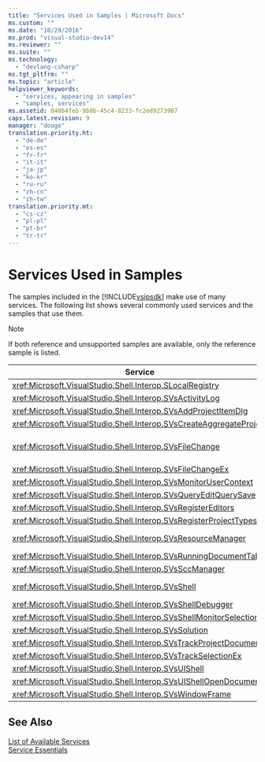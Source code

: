 ```yaml
---
title: "Services Used in Samples | Microsoft Docs"
ms.custom: ""
ms.date: "10/29/2016"
ms.prod: "visual-studio-dev14"
ms.reviewer: ""
ms.suite: ""
ms.technology: 
  - "devlang-csharp"
ms.tgt_pltfrm: ""
ms.topic: "article"
helpviewer_keywords: 
  - "services, appearing in samples"
  - "samples, services"
ms.assetid: 04864feb-9b8b-45c4-8233-fc2ed9273987
caps.latest.revision: 9
manager: "douge"
translation.priority.ht: 
  - "de-de"
  - "es-es"
  - "fr-fr"
  - "it-it"
  - "ja-jp"
  - "ko-kr"
  - "ru-ru"
  - "zh-cn"
  - "zh-tw"
translation.priority.mt: 
  - "cs-cz"
  - "pl-pl"
  - "pt-br"
  - "tr-tr"
---
```

# Services Used in Samples
The samples included in the [!INCLUDE[vsipsdk](../extensibility/includes/vsipsdk_md.md)] make use of many services. The following list shows several commonly used services and the samples that use them.  
  
> [!NOTE]
>  If both reference and unsupported samples are available, only the reference sample is listed.  
  
|Service|Sample|  
|-------------|------------|  
|<xref:Microsoft.VisualStudio.Shell.Interop.SLocalRegistry>|BscEdit, ProjectSubtype|  
|<xref:Microsoft.VisualStudio.Shell.Interop.SVsActivityLog>|[How to: Use the Activity Log](../extensibility/how-to-use-the-activity-log.md)|  
|<xref:Microsoft.VisualStudio.Shell.Interop.SVsAddProjectItemDlg>|BscPrj, FigPkg|  
|<xref:Microsoft.VisualStudio.Shell.Interop.SVsCreateAggregateProject>|BscPrj|  
|<xref:Microsoft.VisualStudio.Shell.Interop.SVsFileChange>|Deprecated. Use <xref:Microsoft.VisualStudio.Shell.Interop.SVsFileChangeEx> instead.|  
|<xref:Microsoft.VisualStudio.Shell.Interop.SVsFileChangeEx>|BscEdit, FigPkg|  
|<xref:Microsoft.VisualStudio.Shell.Interop.SVsMonitorUserContext>|Reference.HelpIntegration sample.|  
|<xref:Microsoft.VisualStudio.Shell.Interop.SVsQueryEditQuerySave>|SingleViewEditor sample.|  
|<xref:Microsoft.VisualStudio.Shell.Interop.SVsRegisterEditors>|SingleViewEditor sample.|  
|<xref:Microsoft.VisualStudio.Shell.Interop.SVsRegisterProjectTypes>|BscPrj, FigPkg|  
|<xref:Microsoft.VisualStudio.Shell.Interop.SVsResourceManager>|Reference.Package, Reference.ToolWindow, and many other samples|  
|<xref:Microsoft.VisualStudio.Shell.Interop.SVsRunningDocumentTable>|SingleViewEditor sample.|  
|<xref:Microsoft.VisualStudio.Shell.Interop.SVsSccManager>|BscPrj, FigPkg|  
|<xref:Microsoft.VisualStudio.Shell.Interop.SVsShell>|Reference.Package, Reference.ToolWindow, and many other samples|  
|<xref:Microsoft.VisualStudio.Shell.Interop.SVsShellDebugger>|BscEdt, BscPrj, FigPkg|  
|<xref:Microsoft.VisualStudio.Shell.Interop.SVsShellMonitorSelection>|BscPrj, FigPkg|  
|<xref:Microsoft.VisualStudio.Shell.Interop.SVsSolution>|BscPrj, FigPkg|  
|<xref:Microsoft.VisualStudio.Shell.Interop.SVsTrackProjectDocuments>|BscPrj, FigPkg|  
|<xref:Microsoft.VisualStudio.Shell.Interop.SVsTrackSelectionEx>|SingleViewEditor, BscPrj, FigPkg|  
|<xref:Microsoft.VisualStudio.Shell.Interop.SVsUIShell>|Reference.ToolWindow, BscEdit, and many other samples|  
|<xref:Microsoft.VisualStudio.Shell.Interop.SVsUIShellOpenDocument>|BscEdit, FigPkg|  
|<xref:Microsoft.VisualStudio.Shell.Interop.SVsWindowFrame>|Reference.ToolWindow|  
  
## See Also  
 [List of Available Services](../extensibility/internals/list-of-available-services.md)   
 [Service Essentials](../extensibility/internals/service-essentials.md)